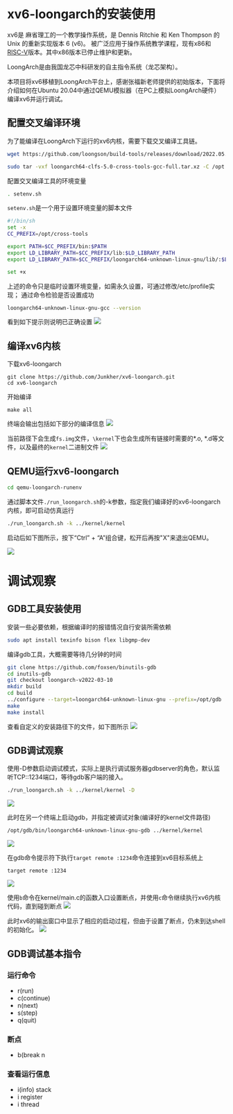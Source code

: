 # xv6-loongarch的安装使用

xv6是 麻省理工的一个教学操作系统，是 Dennis Ritchie 和 Ken Thompson 的 Unix 的重新实现版本 6 (v6)。 被广泛应用于操作系统教学课程，现有x86和[RISC-V](https://github.com/mit-pdos/xv6-riscv)版本。其中x86版本已停止维护和更新。

LoongArch是由我国龙芯中科研发的自主指令系统（龙芯架构）。

本项目将xv6移植到LoongArch平台上，感谢张福新老师提供的初始版本，下面将介绍如何在Ubuntu 20.04中通过QEMU模拟器（在PC上模拟LoongArch硬件）编译xv6并运行调试。


## 配置交叉编译环境

为了能编译在LoongArch下运行的xv6内核，需要下载交叉编译工具链。
```sh
wget https://github.com/loongson/build-tools/releases/download/2022.05.29/loongarch64-clfs-5.0-cross-tools-gcc-full.tar.xz

sudo tar -vxf loongarch64-clfs-5.0-cross-tools-gcc-full.tar.xz -C /opt
```

配置交叉编译工具的环境变量
```sh
. setenv.sh
```

`setenv.sh`是一个用于设置环境变量的脚本文件
```sh
#!/bin/sh
set -x
CC_PREFIX=/opt/cross-tools

export PATH=$CC_PREFIX/bin:$PATH
export LD_LIBRARY_PATH=$CC_PREFIX/lib:$LD_LIBRARY_PATH
export LD_LIBRARY_PATH=$CC_PREFIX/loongarch64-unknown-linux-gnu/lib/:$LD_LIBRARY_PATH

set +x
```

上述的命令只是临时设置环境变量，如需永久设置，可通过修改/etc/profile实现； 
通过命令检验是否设置成功
```sh
loongarch64-unknown-linux-gnu-gcc --version
```

看到如下提示则说明已正确设置
![](./imgs/Pasted%20image%2020220528100304.png)

## 编译xv6内核

下载xv6-loongarch
```
git clone https://github.com/Junkher/xv6-loongarch.git
cd xv6-loongarch
```

开始编译
```
make all
```

终端会输出包括如下部分的编译信息
![](./imgs/Pasted%20image%2020220528101719.png)

当前路径下会生成`fs.img`文件，`\kernel`下也会生成所有链接时需要的\*.o, \*.d等文件，以及最终的`kernel`二进制文件
![](./imgs/Pasted%20image%2020220528102004.png)

## QEMU运行xv6-loongarch

```bash
cd qemu-loongarch-runenv
```

通过脚本文件`./run_loongarch.sh`的-k参数，指定我们编译好的xv6-loongarch内核，即可启动仿真运行
```bash
./run_loongarch.sh -k ../kernel/kernel
```

启动后如下图所示，按下“Ctrl” + “A”组合键，松开后再按"X"来退出QEMU。

![](./imgs/Pasted%20image%2020220602102051.png)


# 调试观察

## GDB工具安装使用

安装一些必要依赖，根据编译时的报错情况自行安装所需依赖
```sh
sudo apt install texinfo bison flex libgmp-dev
```

编译gdb工具，大概需要等待几分钟的时间
```sh
git clone https://github.com/foxsen/binutils-gdb 
cd inutils-gdb 
git checkout loongarch-v2022-03-10 
mkdir build 
cd build 
../configure --target=loongarch64-unknown-linux-gnu --prefix=/opt/gdb 
make 
make install
```

查看自定义的安装路径下的文件，如下图所示
![](./imgs/Pasted%20image%2020220602095832.png)


## GDB调试观察

使用-D参数启动调试模式，实际上是执行调试服务器gdbserver的角色，默认监听TCP::1234端口，等待gdb客户端的接入。
```sh
./run_loongarch.sh -k ../kernel/kernel -D
```

![](./imgs/Pasted%20image%2020220602105307.png)

此时在另一个终端上启动gdb，并指定被调试对象(编译好的kernel文件路径)
```bash
/opt/gdb/bin/loongarch64-unknown-linux-gnu-gdb ../kernel/kernel
```

![](./imgs/Pasted%20image%2020220602105953.png)


在gdb命令提示符下执行`target remote :1234`命令连接到xv6目标系统上
```gdb
target remote :1234
```

![](./imgs/Pasted%20image%2020220602110048.png)

使用`b`命令在kernel/main.c的函数入口设置断点，并使用`c`命令继续执行xv6内核代码，直到碰到断点
![](./imgs/Pasted%20image%2020220602111325.png)

此时xv6的输出窗口中显示了相应的启动过程，但由于设置了断点，仍未到达shell的初始化。
![](./imgs/Pasted%20image%2020220602111602.png)

## GDB调试基本指令

### 运行命令

- r(run)
- c(continue)
- n(next)
- s(step)
- q(quit)

### 断点

- b(break n 

### 查看运行信息

- i(info) stack
- i register
- i thread